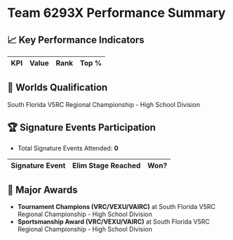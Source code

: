 # Team 6293X Performance Summary

## 📈 Key Performance Indicators
| KPI | Value | Rank | Top % |
|:---|:-----|:----|:-----|


## 🎯 Worlds Qualification
South Florida V5RC Regional Championship - High School Division

## 🏆 Signature Events Participation
- Total Signature Events Attended: **0**

| Signature Event | Elim Stage Reached | Won? |
|:----------------|:-------------------|:----|


## 🥇 Major Awards
- **Tournament Champions (VRC/VEXU/VAIRC)** at South Florida V5RC Regional Championship - High School Division
- **Sportsmanship Award (VRC/VEXU/VAIRC)** at South Florida V5RC Regional Championship - High School Division

